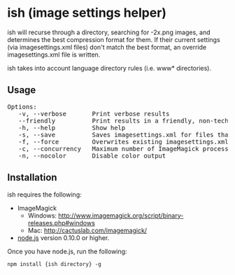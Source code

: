 ish (image settings helper)
======

ish will recurse through a directory, searching for -2x.png images, and determines the best compression format for them. If their current settings (via imagesettings.xml files) don't match the best format, an override imagesettings.xml file is written.

ish takes into account language directory rules (i.e. www* directories).


Usage
------------------

<pre>
Options:
   -v, --verbose       Print verbose results
   --friendly          Print results in a friendly, non-technical (less-parsable) form
   -h, --help          Show help
   -s, --save          Saves imagesettings.xml for files that are not in the ideal format
   -f, --force         Overwrites existing imagesettings.xml files that aren't in the correct format
   -c, --concurrency   Maximum number of ImageMagick processes to spawn at one time  [6]
   -n, --nocolor       Disable color output
</pre>

Installation
------------------

ish requires the following:

* ImageMagick
  * Windows: http://www.imagemagick.org/script/binary-releases.php#windows
  * Mac: http://cactuslab.com/imagemagick/
* [node.js](http://nodejs.org) version 0.10.0 or higher.

Once you have node.js, run the following:

```shell
npm install {ish directory} -g
```

